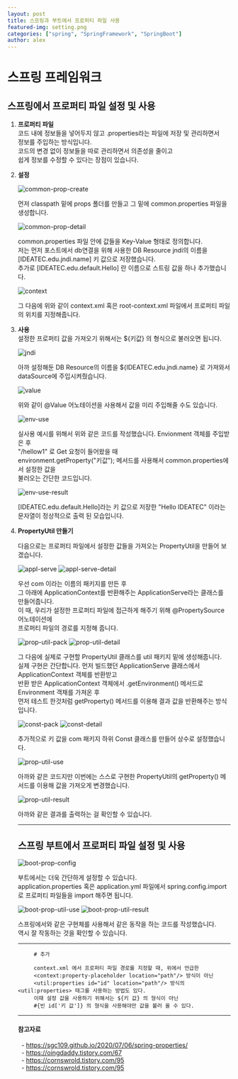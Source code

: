```yaml
---
layout: post
title: 스프링과 부트에서 프로퍼티 파일 사용
featured-img: setting.png
categories: ["spring", "SpringFramework", "SpringBoot"]
author: alex
---
```


# 스프링 프레임워크

## 스프링에서 프로퍼티 파일 설정 및 사용

1. **프로퍼티 파일** <br>
   코드 내에 정보들을 넣어두지 않고 .properties라는 파일에 저장 및 관리하면서<br>
   정보를 주입하는 방식입니다. <br>
   코드의 변경 없이 정보들을 따로 관리하면서 의존성을 줄이고 <br>
   쉽게 정보를 수정할 수 있다는 장점이 있습니다. <br>

2. **설정** <br>

   ![common-prop-create](../image/alex/2021-07-02/common-properties-create.PNG)

   먼저 classpath 밑에 props 폴더를 만들고 그 밑에 common.properties 파일을 생성합니다. <br>

   ![common-prop-detail](../image/alex/2021-07-02/common-prop-detail.PNG)

   common.properties 파일 안에 값들을 Key-Value 형태로 정의합니다. <br>
   저는 먼저 포스트에서 db연결을 위해 사용한 DB Resource jndi의 이름을 [IDEATEC.edu.jndi.name] 키 값으로 저장했습니다. <br>
   추가로 [IDEATEC.edu.default.Hello] 란 이름으로 스트링 값을 하나 추가했습니다. <br>

   ![context](../image/alex/2021-07-02/context.PNG)

   그 다음에 위와 같이 context.xml 혹은 root-context.xml 파일에서 프로퍼티 파일의 위치를 지정해줍니다. <br>

3. **사용** <br>
   설정한 프로퍼티 값을 가져오기 위해서는 ${키값} 의 형식으로 불러오면 됩니다.<br>

   ![jndi](../image/alex/2021-07-02/jndi-replcae.PNG)

   아까 설정해둔 DB Resource의 이름을 ${IDEATEC.edu.jndi.name} 로 가져와서 dataSource에 주입시켜줬습니다. <br>

   ![value](../image/alex/2021-07-02/value.PNG)

   위와 같이 @Value 어노테이션을 사용해서 값을 미리 주입해줄 수도 있습니다. <br>

   ![env-use](../image/alex/2021-07-02/env-use.PNG)

   실사용 예시를 위해서 위와 같은 코드를 작성했습니다. Envionment 객체를 주입받은 후 <br>
   "/hellow1" 로 Get 요청이 들어왔을 때 <br>
   environment.getProperty("키값"); 메서드를 사용해서 common.properties에서 설정한 값을<br>
   불러오는 간단한 코드입니다. <br>

   ![env-use-result](../image/alex/2021-07-02/env-use-result.PNG)

   [IDEATEC.edu.default.Hello]라는 키 값으로 저장한 "Hello IDEATEC" 이라는 문자열이 정상적으로 출력 된 모습입니다. <br>

4. **PropertyUtil 만들기** <br>

   다음으로는 프로퍼티 파일에서 설정한 값들을 가져오는 PropertyUtil을 만들어 보겠습니다. <br>

   ![appl-serve](../image/alex/2021-07-02/appl-serve.PNG)
   ![appl-serve-detail](../image/alex/2021-07-02/appl-serve-detail.PNG)

   우선 com 이라는 이름의 패키지를 만든 후 <br>
   그 아래에 ApplicationContext를 반환해주는 ApplicationServe라는 클래스를 만들어줍니다. <br>
   이 때, 우리가 설정한 프로퍼티 파일에 접근하게 해주기 위해 @PropertySource 어노테이션에 <br> 프로퍼티 파일의 경로를 지정해 줍니다. <br>

   ![prop-util-pack](../image/alex/2021-07-02/prop-util-package.PNG)
   ![prop-util-detail](../image/alex/2021-07-02/prop-util-detail.PNG)

   그 다음에 실제로 구현할 PropertyUtil 클래스를 util 패키지 밑에 생성해줍니다. <br>
   실제 구현은 간단합니다. 먼저 빌드했던 ApplicationServe 클래스에서 ApplicationContext 객체를 반환받고 <br>
   반환 받은 ApplicationContext 객체에서 .getEnvironment() 메서드로 Environment 객채를 가져온 후 <br>
   먼저 테스트 한것처럼 getProperty() 메서드를 이용해 결과 값을 반환해주는 방식입니다.<br>

   ![const-pack](../image/alex/2021-07-02/const-pack.PNG)
   ![const-detail](../image/alex/2021-07-02/const-detail.PNG)

   추가적으로 키 값을 com 패키지 하위 Const 클래스를 만들어 상수로 설정했습니다. <br>

   ![prop-util-use](../image/alex/2021-07-02/prop-util-use.PNG)

   아까와 같은 코드지만 이번에는 스스로 구현한 PropertyUtil의 getProperty() 메서드를 이용해 값을 가져오게 변경했습니다. <br>

   ![prop-util-result](../image/alex/2021-07-02/propUtil-result.PNG)

   아까와 같은 결과를 출력하는 걸 확인할 수 있습니다. <br>

   ***

   ## 스프링 부트에서 프로퍼티 파일 설정 및 사용

   ![boot-prop-config](../image/alex/2021-07-02/boot-prop-config.PNG)

   부트에서는 더욱 간단하게 설정할 수 있습니다. <br>
   application.properties 혹은 application.yml 파일에서 spring.config.import로 프로퍼티 파일들을 import 해주면 됩니다. <br>

   ![boot-prop-util-use](../image/alex/2021-07-02/boot-prop-util-use.PNG)
   ![boot-prop-util-result](../image/alex/2021-07-02/boot-prop-util-result.PNG)

   스프링에서와 같은 구현체를 사용해서 같은 동작을 하는 코드를 작성했습니다. <br>
   역시 잘 작동하는 것을 확인할 수 있습니다. <br>

   ***

   ```
        # 추가

        context.xml 에서 프로퍼티 파일 경로를 지정할 때, 위에서 언급한
        <context:property-placeholder location="path"/> 방식이 아닌
        <util:properties id="id" location="path"/> 방식의 <util:properties> 태그를 사용하는 방법도 있다.
        이때 설정 값을 사용하기 위해서는 ${키 값} 의 형식이 아닌
        #{빈 id['키 값']} 의 형식을 사용해야만 값을 불러 올 수 있다.

   ```

   ***

   #### 참고자료

   &nbsp; - https://sgc109.github.io/2020/07/06/spring-properties/ <br>
   &nbsp; - https://oingdaddy.tistory.com/67 <br>
   &nbsp; - https://cornswrold.tistory.com/95 <br>
   &nbsp; - https://cornswrold.tistory.com/95 <br>
